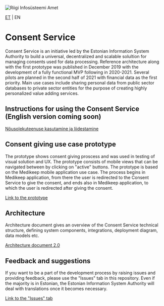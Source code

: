 ![Riigi Infosüsteemi Amet](https://github.com/e-gov/RIHA-Frontend/raw/master/logo/gov-CVI/lions.png "Riigi Infosüsteemi Amet")

[ET](https://github.com/e-gov/NT) | EN

# Consent Service

Consent Service is an initiative led by the Estonian Information System Authority to build a universal, decentralized and scalable solultion for managing consents used for data processing. Reference architecture along with the first prototype was published in December 2019 with the development of a fully functional MVP following in 2020-2021. Several pilots are planned in the second half of 2021 with financial data as the first priority. Main use cases include sharing personal data from public sector databases to private sector entities for the purpose of creating highly personalized value adding services. 

## Instructions for using the Consent Service (English version coming soon)

[Nõusolekuteenuse kasutamine ja liidestamine](https://github.com/e-gov/NT/blob/master/RIA%20n%C3%B5usolekuteenuse%20kasutamine%20ja%20liidestamine/RIA%20n%C3%B5usolekuteenuse%20kasutamine%20ja%20liidestamine.md)

## Consent giving use case prototype

The prototype shows consent giving proscess and was used in testing of visual solution and UX. The prototype consists of mobile views that can be navigated between by clicking on "active" buttons. The prototype is based on the Medikeep mobile application use case. The process begins in Medikeep application, from there the user is redirected to the Consent Service to give the consent, and ends also in Medikeep application, to which the user is redirected after giving the consent.

[Link to the prototype](https://www.figma.com/proto/AOLWfaI9YWXYouwbksDtos/NT%3A-Medikeep%3A-n%C3%B5usoleku-andmine-ver-03.03.2021?node-id=3%3A1863&scaling=min-zoom "prototype")

## Architecture

Architecture document gives an overview of the Consent Service technical structure, defining system components, integrations, deployment diagram, data models etc. 

[Architecture document 2.0](https://github.com/e-gov/NT/blob/51ca5a67ef61f94ece4e00e94b1bc543fec8ce27/architecture/Architecture%202.0.md "architecture document")

## Feedback and suggestions

If you want to be a part of the development process by raising issues and providing feedback, please use the "Issues" tab in this repository. Even if the majority is in Estonian, the Estonian Information System Authority will deal with translations once it becomes necessary.


[Link to the "Issues" tab](https://github.com/e-gov/NT/issues "issues")
